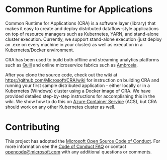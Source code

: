 # Common Runtime for Applications

Common Runtime for Applications (CRA) is a software layer (library) that makes it easy to create and deploy distributed dataflow-style applications on top of resource managers such as Kubernetes, YARN, and stand-alone cluster execution. Currently, we support stand-alone execution (just deploy an .exe on every machine in your cluster) as well as execution in a Kubernetes/Docker environment.

CRA has been used to build both offline and streaming analytics platforms such as [Quill](https://www.microsoft.com/en-us/research/wp-content/uploads/2016/08/quill-tr-2016.pdf) and online microservice fabrics such as [Ambrosia](https://github.com/Microsoft/AMBROSIA/).

After you clone the source code, check out the wiki at https://github.com/Microsoft/CRA/wiki for instruction on building CRA and running your first sample distributed application - either locally or in a Kubernetes (Windows) cluster using a Docker image of CRA. We have provided detailed step-by-step instructions for accomplishing this in the wiki. We show how to do this on [Azure Container Service](https://azure.microsoft.com/en-us/services/container-service/) (ACS), but CRA should work on any other Kubernetes cluster as well. 

# Contributing

This project has adopted the [Microsoft Open Source Code of Conduct](https://opensource.microsoft.com/codeofconduct/). For more information see the [Code of Conduct FAQ](https://opensource.microsoft.com/codeofconduct/faq/) or contact [opencode@microsoft.com](mailto:opencode@microsoft.com) with any additional questions or comments.
